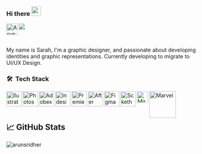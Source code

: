 ### Hi there <img src="https://media.giphy.com/media/hvRJCLFzcasrR4ia7z/giphy.gif" width="25px">

<a href="https://www.linkedin.com/in/sarah-nogueira-ela-she-ella-a7a54a91/">
  <img align="left" alt="Arunsridher's LinkedIN" width="30px" src="https://raw.githubusercontent.com/peterthehan/peterthehan/master/assets/linkedin.svg" />
</a>

![](https://visitor-badge.glitch.me/badge?page_id=Sarah-Nogueira)

<br/>

My name is Sarah, I'm a graphic designer, and passionate about developing identities and graphic representations. Currently developing to migrate to UI/UX Design. 


### 🛠 &nbsp;Tech Stack
<img align="left" alt="Ilustrator" width="40px" src="https://img.icons8.com/color/60/000000/adobe-illustrator.png"/>
<img align="left" alt="Photoshop" width="40px" src="https://img.icons8.com/color/48/000000/adobe-photoshop.png"/>
<img align="left" alt="Adobexd" width="40px"  src="https://img.icons8.com/color/48/000000/adobe-xd.png"/>
<img align="left" alt="Indesign" width="40px" src="https://img.icons8.com/color/60/000000/adobe-indesign.png"/>
<img align="left" alt="Premiere" width="40px" src="https://img.icons8.com/color/48/000000/adobe-premiere-pro.png" />
<img align="left" alt="After Effects" width="40px" src="https://img.icons8.com/color/48/000000/adobe-after-effects.png" />
<img align="left" alt="Figma" width="40px" src="https://img.icons8.com/color/48/000000/figma.png" />
<img align="left" alt="Scketh" width="40px" src="https://cdn.worldvectorlogo.com/logos/sketch-2.svg" />
<img align="left" alt="Miro" width="30px" src="https://miro.com/blog/wp-content/uploads/2019/10/icon.svg" />
<img align="left" alt="Marvel" width="70px" src="https://logos-download.com/wp-content/uploads/2018/07/Marvel_logo_blue.svg" />



<br/> <br/> <br/>

## &#x1f4c8; GitHub Stats
 
 <p><img align="center" src="https://github-readme-streak-stats.herokuapp.com/?user=Sarah-Nogueira&theme=radical" alt="arunsridher" /></p>
 
 
